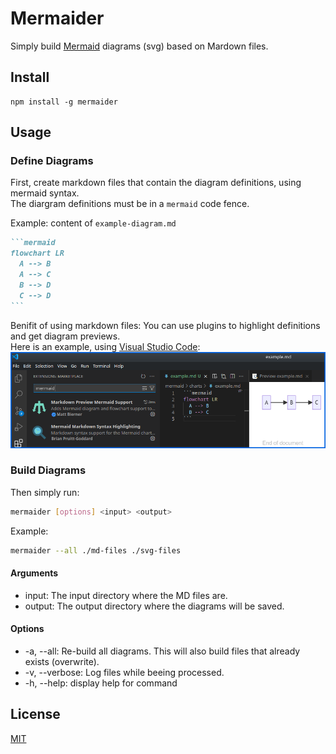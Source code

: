 # Mermaider
Simply build [Mermaid](https://mermaid.js.org/) diagrams (svg) based on Mardown files.

## Install
```
npm install -g mermaider
```

## Usage

### Define Diagrams
First, create markdown files that contain the diagram definitions, using mermaid syntax. \
The diargram definitions must be in a `mermaid` code fence.

Example:
content of `example-diagram.md`
````markdown
```mermaid
flowchart LR
  A --> B
  A --> C
  B --> D
  C --> D
```
````

Benifit of using markdown files: You can use plugins to highlight definitions and get diagram previews. \
Here is an example, using [Visual Studio Code](https://code.visualstudio.com/): \
![example](./vsc-md-highlight-preview-example.png)


### Build Diagrams
Then simply run:
```bash
mermaider [options] <input> <output>
```

Example:
```bash
mermaider --all ./md-files ./svg-files
```

#### Arguments
* input: The input directory where the MD files are.
* output: The output directory where the diagrams will be saved.

#### Options
* -a, --all: Re-build all diagrams. This will also build files that already exists (overwrite).
* -v, --verbose: Log files while beeing processed.
* -h, --help: display help for command

## License
[MIT](./LICENSE)
